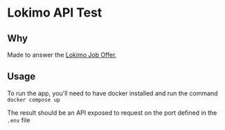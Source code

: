 # Lokimo API Test

## Why 

Made to answer the [Lokimo Job Offer](https://lokimo.notion.site/Test-technique-d-veloppeur-backend-eb5cccdb2ee744daa7eca404b38267bb),  

## Usage

To run the app, you'll need to have docker installed and run the command `docker compose up`

The result should be an API exposed to request on the port defined in the `.env` file

